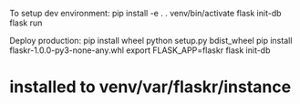 To setup dev environment:
pip install -e .
. venv/bin/activate
flask init-db
flask run


Deploy production:
pip install wheel
python setup.py bdist_wheel
pip install flaskr-1.0.0-py3-none-any.whl
export FLASK_APP=flaskr
flask init-db
# installed to venv/var/flaskr/instance
